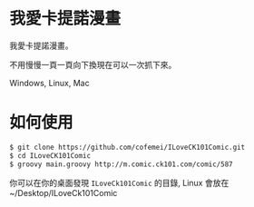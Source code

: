 我愛卡提諾漫畫
===============

我愛卡提諾漫畫。

不用慢慢一頁一頁向下換現在可以一次抓下來。

Windows, Linux, Mac

如何使用
===========

```bash
$ git clone https://github.com/cofemei/ILoveCK101Comic.git
$ cd ILoveCK101Comic
$ groovy main.groovy http://m.comic.ck101.com/comic/587

```

你可以在你的桌面發現 `ILoveCk101Comic` 的目錄, Linux 會放在 ~/Desktop/ILoveCk101Comic


